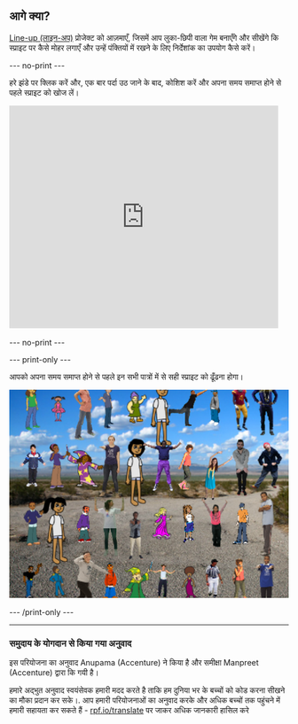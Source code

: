 ## आगे क्या?

[Line-up (लाइन-अप)](https://projects.raspberrypi.org/hi-IN/projects/lineup?utm_source=pathway&utm_medium=whatnext&utm_campaign=projects) प्रोजेक्ट को आज़माएँ, जिसमें आप लुका-छिपी वाला गेम बनाएँगे और सीखेंगे कि स्प्राइट पर कैसे मोहर लगाएँ और उन्हें पंक्तियों में रखने के लिए निर्देशांक का उपयोग कैसे करें।

--- no-print ---

हरे झंडे पर क्लिक करें और, एक बार पर्दा उठ जाने के बाद, कोशिश करें और अपना समय समाप्त होने से पहले स्प्राइट को खोज लें।

<div class="scratch-preview">
  <iframe allowtransparency="true" width="485" height="402" src="https://scratch.mit.edu/projects/embed/259020474/?autostart=false" frameborder="0" scrolling="no"></iframe>
</div>

--- no-print ---

--- print-only ---

आपको अपना समय समाप्त होने से पहले इन सभी पात्रों में से सही स्प्राइट को ढूँढना होगा।

![शोकेस](images/lineup-showcase.png)

--- /print-only ---

***

### समुदाय के योगदान से किया गया अनुवाद 

इस परियोजना का अनुवाद Anupama (Accenture) ने किया है और समीक्षा Manpreet (Accenture) द्वारा कि गयी  है। 

हमारे अद्भुत अनुवाद स्वयंसेवक हमारी मदद करते है ताकि हम दुनिया भर के बच्चों को कोड करना सीखने का मौका प्रदान कर सके।. आप हमारी परियोजनाओं का अनुवाद करके और अधिक बच्चों तक पहुंचने में हमारी सहायता कर सकते हैं - [rpf.io/translate](https://rpf.io/translate) पर जाकर अधिक जानकारी हासिल करे